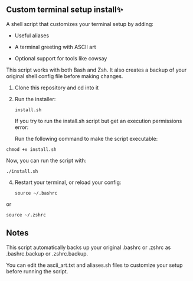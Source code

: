 ## Custom terminal setup install✨
A shell script that customizes your terminal setup by adding:

- Useful aliases

- A terminal greeting with ASCII art

- Optional support for tools like cowsay

This script works with both Bash and Zsh. It also creates a backup of your original shell config file before making changes.

1. Clone this repository and cd into it

2. Run the installer:
   
   ```install.sh```

   If you try to run the install.sh script but get an execution permissions error:

   Run the following command to make the script executable:


```chmod +x install.sh```

Now, you can run the script with:

```./install.sh```


4. Restart your terminal, or reload your config:

   ```source ~/.bashrc```

or

   ```source ~/.zshrc```


## Notes
This script automatically backs up your original .bashrc or .zshrc as .bashrc.backup or .zshrc.backup.

You can edit the ascii_art.txt and aliases.sh files to customize your setup before running the script.

